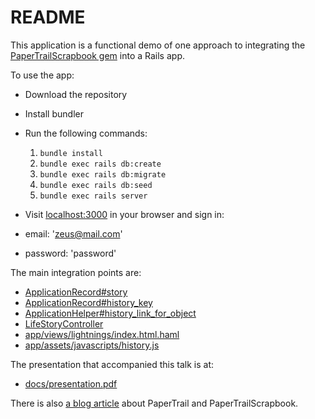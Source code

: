 # README

This application is a functional demo of one approach to integrating the [PaperTrailScrapbook
 gem](https://github.com/tjchambers/paper_trail_scrapbook) into a Rails app.
 
To use the app:

- Download the repository
- Install bundler
- Run the following commands:
  1. `bundle install`
  2. `bundle exec rails db:create`
  3. `bundle exec rails db:migrate`
  4. `bundle exec rails db:seed`
  5. `bundle exec rails server`

- Visit [localhost:3000](http://localhost:3000) in your browser and sign in:

- email:    'zeus@mail.com'
- password: 'password'

The main integration points are:

- [ApplicationRecord#story](https://github.com/dinjas/lightning_app/blob/master/app/models/application_record.rb#L6-L9)
- [ApplicationRecord#history_key](https://github.com/dinjas/lightning_app/blob/master/app/models/application_record.rb#L11-L18)
- [ApplicationHelper#history_link_for_object](https://github.com/dinjas/lightning_app/blob/master/app/helpers/application_helper.rb#L4-L13)
- [LifeStoryController](https://github.com/dinjas/lightning_app/blob/master/app/controllers/life_story_controller.rb)
- [app/views/lightnings/index.html.haml](https://github.com/dinjas/lightning_app/blob/master/app/views/lightnings/index.html.haml#L30-L35)
- [app/assets/javascripts/history.js](https://github.com/dinjas/lightning_app/blob/master/app/assets/javascripts/history.js)

The presentation that accompanied this talk is at:
- [docs/presentation.pdf](https://github.com/dinjas/lightning_app/blob/master/docs/paper_trail_scrapbook.pdf)

There is also [a blog article](https://hint.io/blog/paper-trail-scrapbook) about PaperTrail and PaperTrailScrapbook.
